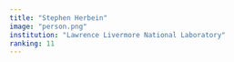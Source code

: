 ```yaml
---
title: "Stephen Herbein"
image: "person.png"
institution: "Lawrence Livermore National Laboratory"
ranking: 11
---
```

